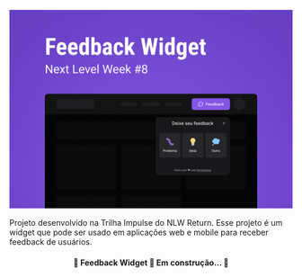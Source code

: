 <p align="center">
    <img alt="Git Explorer" src="./.github/capa.png"/>
</p>

<p>
Projeto desenvolvido na Trilha Impulse do NLW Return.
Esse projeto é um widget que pode ser usado em aplicações web e mobile para receber feedback de usuários.
</p>

<h4 align="center"> 
	🚧  Feedback Widget 🚀 Em construção...  🚧
</h4>
